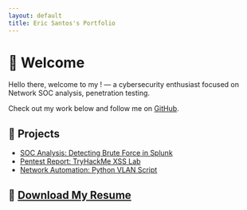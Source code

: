 ```yaml
---
layout: default
title: Eric Santos's Portfolio
---
```


# 👋 Welcome

Hello there, welcome to my ! — a cybersecurity enthusiast focused on Network SOC analysis, penetration testing.

Check out my work below and follow me on [GitHub](https://github.com/YOUR-USERNAME).

## 📁 Projects
- [SOC Analysis: Detecting Brute Force in Splunk](./projects/soc-splunk)
- [Pentest Report: TryHackMe XSS Lab](./projects/pentest-xss)
- [Network Automation: Python VLAN Script](./projects/net-vlan-script)

## 📄 [Download My Resume](./files/eric_resume.pdf)
